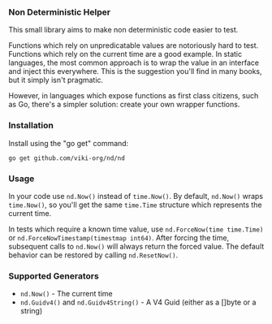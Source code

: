 ### Non Deterministic Helper
This small library aims to make non deterministic code easier to test.

Functions which rely on unpredicatable values are notoriously hard to test. Functions which rely on the current time are a good example. In static languages, the most common approach is to wrap the value in an interface and inject this everywhere. This is the suggestion you'll find in many books, but it simply isn't pragmatic.

However, in languages which expose functions as first class citizens, such as Go, there's a simpler solution: create your own wrapper functions.

### Installation
Install using the "go get" command:

    go get github.com/viki-org/nd/nd

### Usage
In your code use `nd.Now()` instead of `time.Now()`. By default, `nd.Now()` wraps `time.Now()`, so you'll get the same `time.Time` structure which represents the current time.

In tests which require a known time value, use `nd.ForceNow(time time.Time)` or `nd.ForceNowTimestamp(timestmap int64)`. After forcing the time, subsequent calls to `nd.Now()` will always return the forced value. The default behavior can be restored by calling `nd.ResetNow()`.

### Supported Generators

* `nd.Now()` - The current time
* `nd.Guidv4()` and `nd.Guidv4String()` - A V4 Guid (either as a []byte or a string)
